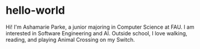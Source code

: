 # hello-world
Hi! I'm Ashamarie Parke, a junior majoring in Computer Science at FAU.
I am interested in Software Engineering and AI.
Outside school, I love walking, reading, and playing Animal Crossing on my Switch.                                        

